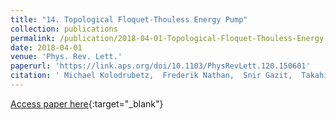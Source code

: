 ```yaml
---
title: "14. Topological Floquet-Thouless Energy Pump"
collection: publications
permalink: /publication/2018-04-01-Topological-Floquet-Thouless-Energy-Pump
date: 2018-04-01
venue: 'Phys. Rev. Lett.'
paperurl: 'https://link.aps.org/doi/10.1103/PhysRevLett.120.150601'
citation: ' Michael Kolodrubetz,  Frederik Nathan,  Snir Gazit,  Takahiro Morimoto,  Joel Moore, &quot;Topological Floquet-Thouless Energy Pump.&quot; Phys. Rev. Lett., 2018.'
---
```

[Access paper here](https://link.aps.org/doi/10.1103/PhysRevLett.120.150601){:target="_blank"}
